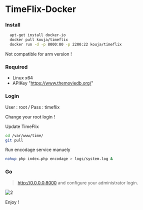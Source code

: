 # TimeFlix-Docker

### Install
```sh
  apt-get install docker-io
  docker pull kouja/timeflix
  docker run -d -p 8000:80 -p 2200:22 kouja/timeflix
```
Not compatible for arm version ! 

### Required
- Linux x64 
- APIKey "https://www.themoviedb.org/"

### Login

User : root / 
Pass : timeflix 

Change your root login ! 

Update TimeFlix

```sh
cd /var/www/time/
git pull 
```

Run encodage service manuely

```sh
nohup php index.php encodage > logs/system.log &
```

### Go 

> http://0.0.0.0:8000 and configure your administrator login.

![2](https://cloud.githubusercontent.com/assets/533219/7962001/392e1a8c-0a0b-11e5-84ff-702be0e1702b.png)

Enjoy ! 

